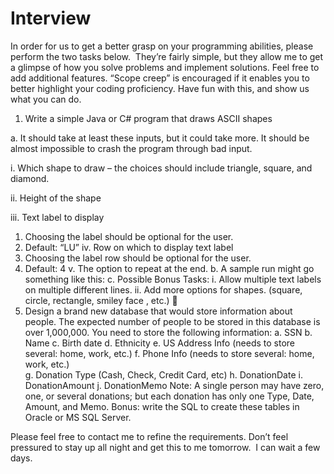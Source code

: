 # Interview
In order for us to get a better grasp on your programming abilities, please perform the two tasks below.  They’re fairly simple, but they allow me to get a glimpse of how you solve problems and implement solutions.  Feel free to add additional features.  “Scope creep” is encouraged if it enables you to better highlight your coding proficiency.  Have fun with this, and show us what you can do.
1.	Write a simple Java or C# program that draws ASCII shapes

a.	It should take at least these inputs, but it could take more.  It should be almost impossible to crash the program through bad input.

i.	Which shape to draw – the choices should include triangle, square, and diamond.

ii.	Height of the shape

   iii.	Text label to display
1.	Choosing the label should be optional for the user.
2.	Default: “LU”
iv.	Row on which to display text label
1.	Choosing the label row should be optional for the user.
2.	Default: 4
v.	The option to repeat at the end.
b.	A sample run might go something like this:
c.	Possible Bonus Tasks:
i.	Allow multiple text labels on multiple different lines.
ii.	Add more options for shapes. (square, circle, rectangle, smiley face , etc.)

2.	Design a brand new database that would store information about people. The expected number of people to be stored in this database is over 1,000,000. You need to store the following information:
a.	SSN
b.	Name
c.	Birth date
d.	Ethnicity
e.	US Address Info (needs to store several: home, work, etc.)
f.	Phone Info (needs to store several: home, work, etc.)   
g.	Donation Type (Cash, Check, Credit Card, etc)
h.	DonationDate
i.	DonationAmount
j.	DonationMemo
Note: A single person may have zero, one, or several donations; but each donation has only one Type, Date, Amount, and Memo.
Bonus: write the SQL to create these tables in Oracle or MS SQL Server.

Please feel free to contact me to refine the requirements.  Don’t feel pressured to stay up all night and get this to me tomorrow.  I can wait a few days.  


